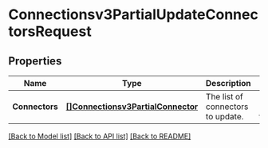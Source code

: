 # Connectionsv3PartialUpdateConnectorsRequest

## Properties
Name | Type | Description | Notes
------------ | ------------- | ------------- | -------------
**Connectors** | [**[]Connectionsv3PartialConnector**](connectionsv3PartialConnector.md) | The list of connectors to update. | [optional] [default to null]

[[Back to Model list]](../README.md#documentation-for-models) [[Back to API list]](../README.md#documentation-for-api-endpoints) [[Back to README]](../README.md)

